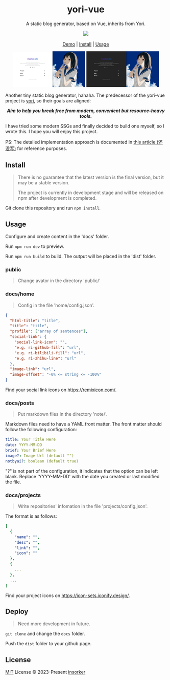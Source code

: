 <h1 align="center">
yori-vue
</h1>

<p align="center">
A static blog generator, based on Vue, inherits from Yori.
</p>

<p align="center">
  <a href="https://github.com/insorker/yori-vue">
    <img src="https://img.shields.io/badge/version-0.3.0-blue.svg" />
  </a>
</p>

<p align="center">
  <a href="https://insorker.github.io/">Demo</a> | <a href="#install">Install</a> | <a href="#usage">Usage</a>
</p>

<p align="center">
  <img width="45%" src="./readme-img/home-page-light.png" />
  <img width="45%" src="./readme-img/home-page-dark.png" />
</p>

Another tiny static blog generator, hahaha. The predecessor of the yori-vue project is [yori](https://github.com/insorker/yori), so their goals are aligned:

<p align="center">
  <b><i>Aim to help you break free from modern, convenient but resource-heavy tools.</b></i>
</p>

I have tried some modern SSGs and finally decided to build one myself, so I wrote this. I hope you will enjoy this project.

PS: The detailed implementation approach is documented in [this article (还没写)]('') for reference purposes.

## Install

> There is no guarantee that the latest version is the final version, but it may be a stable version.
> 
> The project is currently in development stage and will be released on npm after development is completed.

Git clone this repository and run `npm install`.

## Usage

Configure and create content in the 'docs' folder.

Run `npm run dev` to preview.

Run `npm run build` to build. The output will be placed in the 'dist' folder.

### public

> Change avator in the directory 'public/'

### docs/home

> Config in the file 'home/config.json'.

```json
{
  "html-title": "title",
  "title": "title",
  "profile": ["array of sentences"],
  "social-link": {
    "social-link-icon": "",
    "e.g. ri-github-fill": "url",
    "e.g. ri-bilibili-fill": "url",
    "e.g. ri-zhihu-line": "url"
  },
  "image-link": "url",
  "image-offset": "-0% <= string <= -100%"
}
```

Find your social link icons on https://remixicon.com/.

### docs/posts

> Put markdown files in the directory 'note/'.

Markdown files need to have a YAML front matter. The front matter should follow the following configuration:

```yml
title: Your Title Here
date: YYYY-MM-DD
brief: Your Brief Here
image?: Image Url (default "")
notbyai?: boolean (default true)
```

"?" is not part of the configuration, it indicates that the option can be left blank. Replace 'YYYY-MM-DD' with the date you created or last modified the file.

### docs/projects

> Write repositories' infomation in the file 'projects/config.json'.

The format is as follows:

```yml
[
  {
    "name": "",
    "desc": "",
    "link": "",
    "icon": ""
  },
  {
    ...
  },
  ...
]
```

Find your project icons on https://icon-sets.iconify.design/.

## Deploy

> Need more development in future.

`git clone` and change the `docs` folder.

Push the `dist` folder to your github page.

## License

[MIT](LICENSE) License © 2023-Present [insorker](https://github.com/insorker)